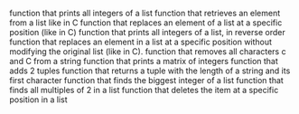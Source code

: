 function that prints all integers of a list function that retrieves an element from a list like in C function that replaces an element of a list at a specific position (like in C) function that prints all integers of a list, in reverse order function that replaces an element in a list at a specific position without modifying the original list (like in C). function that removes all characters c and C from a string function that prints a matrix of integers function that adds 2 tuples function that returns a tuple with the length of a string and its first character function that finds the biggest integer of a list function that finds all multiples of 2 in a list function that deletes the item at a specific position in a list


